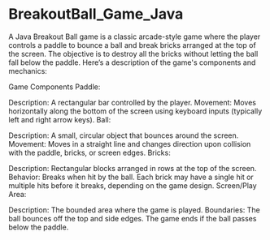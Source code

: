 # BreakoutBall_Game_Java
A Java Breakout Ball game is a classic arcade-style game where the player controls a paddle to bounce a ball and break bricks arranged at the top of the screen. The objective is to destroy all the bricks without letting the ball fall below the paddle. Here’s a description of the game's components and mechanics:

Game Components
Paddle:

Description: A rectangular bar controlled by the player.
Movement: Moves horizontally along the bottom of the screen using keyboard inputs (typically left and right arrow keys).
Ball:

Description: A small, circular object that bounces around the screen.
Movement: Moves in a straight line and changes direction upon collision with the paddle, bricks, or screen edges.
Bricks:

Description: Rectangular blocks arranged in rows at the top of the screen.
Behavior: Breaks when hit by the ball. Each brick may have a single hit or multiple hits before it breaks, depending on the game design.
Screen/Play Area:

Description: The bounded area where the game is played.
Boundaries: The ball bounces off the top and side edges. The game ends if the ball passes below the paddle.
